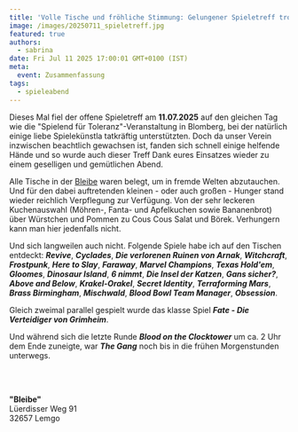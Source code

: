 ```yaml
---
title: 'Volle Tische und fröhliche Stimmung: Gelungener Spieletreff trotz Doppelveranstaltung'
image: /images/20250711_spieletreff.jpg
featured: true
authors:
  - sabrina
date: Fri Jul 11 2025 17:00:01 GMT+0100 (IST)
meta:
  event: Zusammenfassung
tags:
  - spieleabend
---
```


Dieses Mal fiel der offene Spieletreff am **11.07.2025** auf den gleichen Tag wie die
"Spielend für Toleranz"-Veranstaltung in Blomberg, bei der natürlich einige liebe Spielekünstla tatkräftig
unterstützten. Doch da unser Verein inzwischen beachtlich gewachsen ist, fanden sich schnell einige helfende Hände und
so wurde auch dieser Treff Dank eures Einsatzes wieder zu einem geselligen und gemütlichen Abend.

Alle Tische in der [Bleibe](#bleibe) waren belegt, um in fremde Welten abzutauchen. Und für den dabei auftretenden
kleinen - oder auch großen - Hunger stand wieder reichlich Verpflegung zur Verfügung. Von der sehr leckeren
Kuchenauswahl (Möhren-, Fanta- und Apfelkuchen sowie Bananenbrot) über Würstchen und Pommen zu Cous Cous Salat und
Börek. Verhungern kann man hier jedenfalls nicht.

Und sich langweilen auch nicht. Folgende Spiele habe ich auf den Tischen entdeckt: ***Revive***, ***Cyclades***,
***Die verlorenen Ruinen von Arnak***, ***Witchcraft***, ***Frostpunk***, ***Here to Slay***, ***Faraway***,
***Marvel Champions***, ***Texas Hold'em***, ***Gloomes***, ***Dinosaur Island***, ***6 nimmt***,
***Die Insel der Katzen***, ***Gans sicher?***, ***Above and Below***, ***Krakel-Orakel***, ***Secret Identity***,
***Terraforming Mars***, ***Brass Birmingham***, ***Mischwald***, ***Blood Bowl Team Manager***, ***Obsession***.

Gleich zweimal parallel gespielt wurde das klasse Spiel ***Fate - Die Verteidiger von Grimheim***.

Und während sich die letzte Runde ***Blood on the Clocktower*** um ca. 2 Uhr dem Ende zuneigte, war ***The Gang*** noch
bis in die frühen Morgenstunden unterwegs.



<p id="bleibe">
  <br>
  <br>

  <strong>"Bleibe"</strong><br>
  Lüerdisser Weg 91<br>
  32657 Lemgo
</p>
